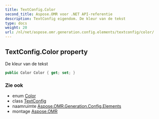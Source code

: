 ```yaml
---
title: TextConfig.Color
second_title: Aspose.OMR voor .NET API-referentie
description: TextConfig eigendom. De kleur van de tekst
type: docs
weight: 20
url: /nl/net/aspose.omr.generation.config.elements/textconfig/color/
---
```

## TextConfig.Color property

De kleur van de tekst

```csharp
public Color Color { get; set; }
```

### Zie ook

* enum [Color](../../../aspose.omr.generation/color/)
* class [TextConfig](../)
* naamruimte [Aspose.OMR.Generation.Config.Elements](../../textconfig/)
* montage [Aspose.OMR](../../../)


